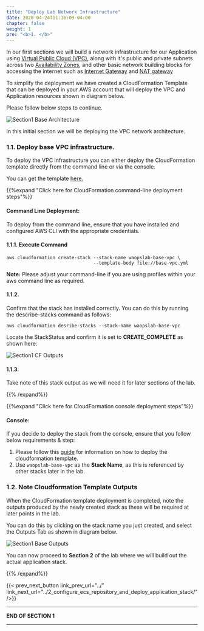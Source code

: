 ```yaml
---
title: "Deploy Lab Network Infrastructure"
date: 2020-04-24T11:16:09-04:00
chapter: false
weight: 1
pre: "<b>1. </b>"
---
```


In our first sections we will build a network infrastructure for our Application using [Virtual Public Cloud (VPC)](https://docs.aws.amazon.com/vpc/latest/userguide/what-is-amazon-vpc.html), along with it's public and private subnets across two [Availability Zones](https://docs.aws.amazon.com/AWSEC2/latest/UserGuide/using-regions-availability-zones.html), and other basic network building blocks for accessing the internet such as [Internet Gateway](https://docs.aws.amazon.com/vpc/latest/userguide/VPC_Internet_Gateway.html) and [NAT gateway](https://docs.aws.amazon.com/vpc/latest/userguide/vpc-nat-gateway.html) 

To simplify the deployment we have created a CloudFormation Template that can be deployed in your AWS account that will deploy the VPC and Application resources shown in diagram below. 

Please follow below steps to continue.

![Section1 Base Architecture](/Operations/200_Automating_operations_with_playbooks_and_runbooks/Images/section1-base-vpc-architecture.png)

In this initial section we will be deploying the VPC network architecture. 

### 1.1. Deploy base VPC infrastructure.

To deploy the VPC infrastructure  you can either deploy the CloudFormation template directly from the command line or via the console. 

You can get the template [here.](/Operations/200_Automating_operations_with_playbooks_and_runbooks/Code/templates/base_vpc.yml "VPC template")

{{%expand "Click here for CloudFormation command-line deployment steps"%}}

#### Command Line Deployment:

To deploy from the command line, ensure that you have installed and configured AWS CLI with the appropriate credentials.

#### 1.1.1. Execute Command
  
  
```
aws cloudformation create-stack --stack-name waopslab-base-vpc \
                                --template-body file://base-vpc.yml 
```
**Note:** Please adjust your command-line if you are using profiles within your aws command line as required.


#### 1.1.2. 

Confirm that the stack has installed correctly. You can do this by running the describe-stacks command as follows:

```
aws cloudformation desribe-stacks --stack-name waopslab-base-vpc 
```

Locate the StackStatus and confirm it is set to **CREATE_COMPLETE** as shown here:

![Section1 CF Outputs](/Operations/200_Automating_operations_with_playbooks_and_runbooks/Images/section1-cloudformation-cli-output.png)
  
#### 1.1.3. 

Take note of this stack output as we will need it for later sections of the lab.

{{% /expand%}}

{{%expand "Click here for CloudFormation console deployment steps"%}}
#### Console:

If you decide to deploy the stack from the console, ensure that you follow below requirements & step:

  1. Please follow this [guide](https://docs.aws.amazon.com/AWSCloudFormation/latest/UserGuide/cfn-console-create-stack.html) for information on how to deploy the cloudformation template.
  2. Use `waopslab-base-vpc` as the **Stack Name**, as this is referenced by other stacks later in the lab.


### 1.2. Note Cloudformation Template Outputs

When the CloudFormation template deployment is completed, note the outputs produced by the newly created stack as these will be required at later points in the lab.

You can do this by clicking on the stack name you just created, and select the Outputs Tab as shown in diagram below.


![Section1 Base Outputs](/Operations/200_Automating_operations_with_playbooks_and_runbooks/Images/section1-cloudformation-output.png)



You can now proceed to **Section 2** of the lab where we will build out the actual application stack.

{{% /expand%}}

{{< prev_next_button link_prev_url="../" link_next_url="../2_configure_ecs_repository_and_deploy_application_stack/" />}}


___
**END OF SECTION 1**
___

